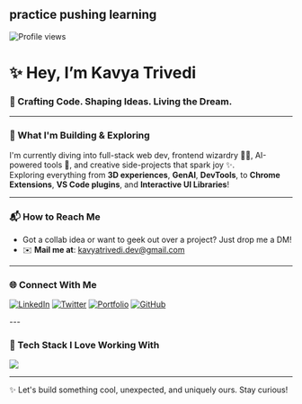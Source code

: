 <H2>practice pushing learning</H2>

<!-- Profile Visitor Count -->
<img src="https://komarev.com/ghpvc/?username=kavyatrivedi-dev&style=flat-square&color=blue" alt="Profile views" />

# ✨ Hey, I’m Kavya Trivedi

### 🧠 Crafting Code. Shaping Ideas. Living the Dream.

---

### 🚀 What I'm Building & Exploring

I'm currently diving into full-stack web dev, frontend wizardry 🧙‍♂️, AI-powered tools 🤖, and creative side-projects that spark joy ✨.  
Exploring everything from **3D experiences**, **GenAI**, **DevTools**, to **Chrome Extensions**, **VS Code plugins**, and **Interactive UI Libraries**!

---

### 📬 How to Reach Me

- Got a collab idea or want to geek out over a project? Just drop me a DM!
- ✉️ **Mail me at**: [kavyatrivedi.dev@gmail.com](mailto:kavyatrivedi.dev@gmail.com)

---

### 🌐 Connect With Me
<p>
<a href="https://linkedin.com/in/kavyatrivedi-dev" target="_blank"><img alt="LinkedIn" src="https://img.shields.io/badge/LinkedIn-%230077B5.svg?style=flat&logo=linkedin&logoColor=white"/></a>  
<a href="https://twitter.com/kavyatrivedi_" target="_blank"><img alt="Twitter" src="https://img.shields.io/badge/Twitter-%231DA1F2.svg?style=flat&logo=twitter&logoColor=white"/></a>  
<a href="https://kavyatrivedi.vercel.app" target="_blank"><img alt="Portfolio" src="https://img.shields.io/badge/Portfolio-%23000000.svg?style=flat&logo=vercel&logoColor=white"/></a>  
<a href="https://github.com/kavyatrivedi-dev" target="_blank"><img alt="GitHub" src="https://img.shields.io/badge/GitHub-%23121011.svg?style=flat&logo=github&logoColor=white"/></a>
</p>
---

### 🧰 Tech Stack I Love Working With

<img src="https://skillicons.dev/icons?i=html,css,js,ts,tailwind,react,nextjs,vue,figma,threejs,python,django,vscode,github,vercel" />

---

✨ Let's build something cool, unexpected, and uniquely ours. Stay curious!


